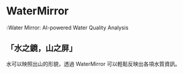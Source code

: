 # WaterMirror
💧Water Mirror: AI-powered Water Quality Analysis

## 「水之鏡，山之屏」  
水可以映照出山的形貌，透過 WaterMirror 可以輕鬆反映出各項水質資訊。  
